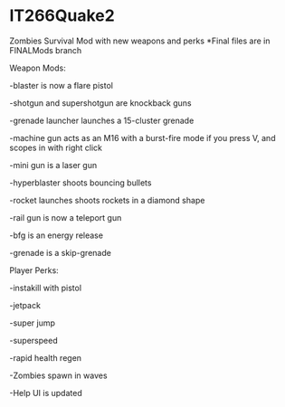 # IT266Quake2

Zombies Survival Mod with new weapons and perks
*Final files are in FINALMods branch


Weapon Mods:

-blaster is now a flare pistol

-shotgun and supershotgun are knockback guns

-grenade launcher launches a 15-cluster grenade

-machine gun acts as an M16 with a burst-fire mode if you press V, and scopes in with right click

-mini gun is a laser gun

-hyperblaster shoots bouncing bullets

-rocket launches shoots rockets in a diamond shape

-rail gun is now a teleport gun

-bfg is an energy release

-grenade is a skip-grenade


Player Perks:

-instakill with pistol

-jetpack

-super jump

-superspeed

-rapid health regen



-Zombies spawn in waves

-Help UI is updated
